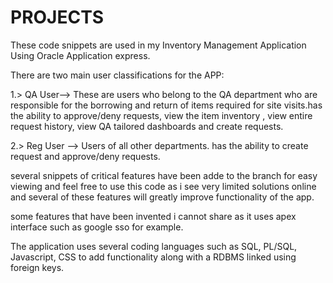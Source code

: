 # PROJECTS

These code snippets are used in my Inventory Management Application Using Oracle Application express.

There are two main user classifications for the APP:

1.> QA User--> These are users who belong to the QA department who are responsible for the borrowing and return of items required for site visits.has the ability to approve/deny requests, view the item inventory , view entire request history, view QA tailored dashboards and create requests.

2.> Reg User --> Users of all other departments. has the ability to create request and approve/deny requests.


several snippets of critical features have been adde to the branch for easy viewing and feel free to use this code as i see very limited solutions online and several of these features will greatly improve functionality of the app.

some features that have been invented i cannot share as it uses apex interface such as google sso for example.

The application uses several coding languages such as SQL, PL/SQL, Javascript, CSS to add functionality along with a RDBMS linked using foreign keys.
